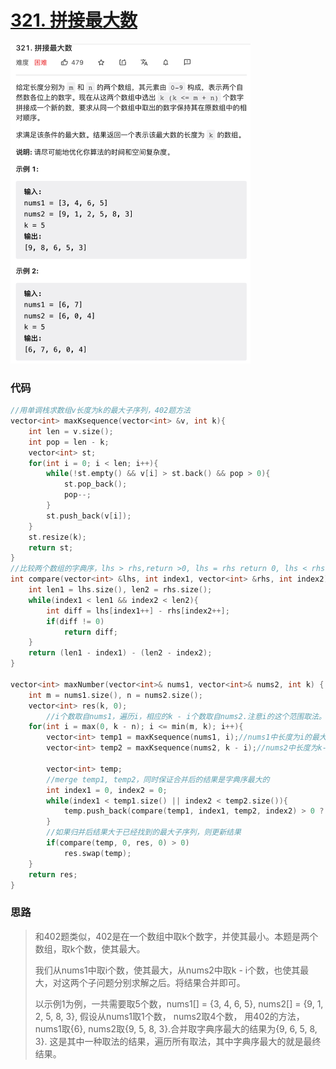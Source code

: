 # [321. 拼接最大数](https://leetcode.cn/problems/create-maximum-number/)

<img src="https://raw.githubusercontent.com/damenshi/myImage/main/img/image-20220706110321857.png" alt="image-20220706110321857" style="zoom:50%;" />

### 代码
```C++
//用单调栈求数组v长度为k的最大子序列，402题方法
vector<int> maxKsequence(vector<int> &v, int k){
    int len = v.size();
    int pop = len - k;
    vector<int> st;
    for(int i = 0; i < len; i++){
        while(!st.empty() && v[i] > st.back() && pop > 0){
            st.pop_back();
            pop--;
        }
        st.push_back(v[i]);
    }
    st.resize(k);
    return st;
}
//比较两个数组的字典序，lhs > rhs,return >0, lhs = rhs return 0, lhs < rhs, return < 0.
int compare(vector<int> &lhs, int index1, vector<int> &rhs, int index2){
    int len1 = lhs.size(), len2 = rhs.size();
    while(index1 < len1 && index2 < len2){
        int diff = lhs[index1++] - rhs[index2++];
        if(diff != 0)
            return diff;
    }
    return (len1 - index1) - (len2 - index2);
}

vector<int> maxNumber(vector<int>& nums1, vector<int>& nums2, int k) {
    int m = nums1.size(), n = nums2.size();
    vector<int> res(k, 0);
		//i个数取自nums1，遍历i，相应的k - i个数取自nums2.注意i的这个范围取法。
    for(int i = max(0, k - n); i <= min(m, k); i++){
        vector<int> temp1 = maxKsequence(nums1, i);//nums1中长度为i的最大子序列
        vector<int> temp2 = maxKsequence(nums2, k - i);//nums2中长度为k-i的最大子序列

        vector<int> temp;
        //merge temp1, temp2，同时保证合并后的结果是字典序最大的
        int index1 = 0, index2 = 0;
        while(index1 < temp1.size() || index2 < temp2.size()){
            temp.push_back(compare(temp1, index1, temp2, index2) > 0 ? temp1[index1++] : temp2[index2++]);
        }
      	//如果归并后结果大于已经找到的最大子序列，则更新结果
        if(compare(temp, 0, res, 0) > 0)
            res.swap(temp);
    }
    return res;
}
```
### 思路
> 和402题类似，402是在一个数组中取k个数字，并使其最小。本题是两个数组，取k个数，使其最大。
>
> 我们从nums1中取i个数，使其最大，从nums2中取k - i个数，也使其最大，对这两个子问题分别求解之后。将结果合并即可。
>
> 以示例1为例，一共需要取5个数，nums1[] = {3, 4, 6, 5}, nums2[] = {9, 1, 2, 5, 8, 3}, 假设从nums1取1个数， nums2取4个数， 用402的方法，nums1取{6}, nums2取{9, 5, 8, 3}.合并取字典序最大的结果为{9, 6, 5, 8, 3}. 这是其中一种取法的结果，遍历所有取法，其中字典序最大的就是最终结果。